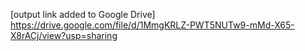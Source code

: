 [output link  added  to Google Drive]
https://drive.google.com/file/d/1MmgKRLZ-PWT5NUTw9-mMd-X65-X8rACj/view?usp=sharing
